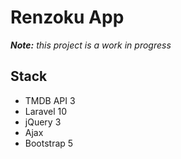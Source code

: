 # Renzoku App

_**Note:** this project is a work in progress_

## Stack

-   TMDB API 3
-   Laravel 10
-   jQuery 3
-   Ajax
-   Bootstrap 5
